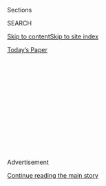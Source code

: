 <div id="app">

<div>

<div>

<div>

<div class="NYTAppHideMasthead css-1q2w90k e1suatyy0">

<div class="section css-ui9rw0 e1suatyy2">

<div class="css-eph4ug er09x8g0">

<div class="css-6n7j50">

</div>

<span class="css-1dv1kvn">Sections</span>

<div class="css-10488qs">

<span class="css-1dv1kvn">SEARCH</span>

</div>

[Skip to content](#site-content)[Skip to site
index](#site-index)

</div>

<div class="css-10698na e1huz5gh0">

</div>

</div>

<div id="masthead-bar-one" class="section hasLinks css-15hmgas e1csuq9d3">

<div class="css-uqyvli e1csuq9d0">

</div>

<div class="css-1uqjmks e1csuq9d1">

</div>

<div class="css-9e9ivx">

[](https://myaccount.nytimes.com/auth/login?response_type=cookie&client_id=vi)

</div>

<div class="css-1bvtpon e1csuq9d2">

[Today’s
Paper](https://www.nytimes.com/section/todayspaper)

</div>

</div>

</div>

</div>

<div data-aria-hidden="false">

<div id="site-content" data-role="main">

<div>

<div class="css-1aor85t" style="opacity:0.000000001;z-index:-1;visibility:hidden">

<div class="css-1hqnpie">

<div class="css-epjblv">

<span class="css-17xtcya">[DealBook](/section/business/dealbook)</span><span class="css-x15j1o">|</span><span class="css-fwqvlz">Deutsche
Bank’s Appetite for Risk Throws Off Its
Balance</span>

</div>

<div class="css-k008qs">

<div class="css-1iwv8en">

<span class="css-18z7m18"></span>

<div>

</div>

</div>

<span class="css-1n6z4y">https://nyti.ms/2dnYx3h</span>

<div class="css-1705lsu">

<div class="css-4xjgmj">

<div class="css-4skfbu" data-role="toolbar" data-aria-label="Social Media Share buttons, Save button, and Comments Panel with current comment count" data-testid="share-tools">

  - 
  - 
  - 
  - 
    
    <div class="css-6n7j50">
    
    </div>

  - 

</div>

</div>

</div>

</div>

</div>

</div>

<div class="css-13pd83m">

</div>

<div id="top-wrapper" class="css-1sy8kpn">

<div id="top-slug" class="css-l9onyx">

Advertisement

</div>

[Continue reading the main
story](#after-top)

<div class="ad top-wrapper" style="text-align:center;height:100%;display:block;min-height:250px">

<div id="top" class="place-ad" data-position="top" data-size-key="top">

</div>

</div>

<div id="after-top">

</div>

</div>

<div id="sponsor-wrapper" class="css-1hyfx7x">

<div id="sponsor-slug" class="css-19vbshk">

Supported by

</div>

[Continue reading the main
story](#after-sponsor)

<div id="sponsor" class="ad sponsor-wrapper" style="text-align:center;height:100%;display:block">

</div>

<div id="after-sponsor">

</div>

</div>

<div class="css-v5btjw etb61u70">

<div class="css-h03alg etb61u71">

DealBook Business and Policy

</div>

</div>

<div class="css-1vkm6nb ehdk2mb0">

# Deutsche Bank’s Appetite for Risk Throws Off Its Balance

</div>

<div class="css-79elbk" data-testid="photoviewer-wrapper">

<div class="css-z3e15g" data-testid="photoviewer-wrapper-hidden">

</div>

<div class="css-1a48zt4 ehw59r15" data-testid="photoviewer-children">

![<span class="css-16f3y1r e13ogyst0" data-aria-hidden="true">Brokers at
the stock exchange in Frankfurt last week after Deutsche Bank, Germany’s
biggest lender, hit a record
low.</span><span class="css-cnj6d5 e1z0qqy90" itemprop="copyrightHolder"><span class="css-1ly73wi e1tej78p0">Credit...</span><span><span>Daniel
Roland/Agence France-Presse — Getty
Images</span></span></span>](https://static01.nyt.com/images/2016/10/03/business/db-deutschejump/db-deutschejump-articleLarge.jpg?quality=75&auto=webp&disable=upscale)

</div>

</div>

<div class="css-xt80pu e12qa4dv0">

<div class="css-18e8msd">

<div class="css-vp77d3 epjyd6m0">

<div class="css-1baulvz">

By [<span class="css-1baulvz last-byline" itemprop="name">Landon Thomas
Jr.</span>](http://www.nytimes.com/by/landon-thomas-jr)

</div>

</div>

  - Oct. 2,
    2016

  - 
    
    <div class="css-4xjgmj">
    
    <div class="css-d8bdto" data-role="toolbar" data-aria-label="Social Media Share buttons, Save button, and Comments Panel with current comment count" data-testid="share-tools">
    
      - 
      - 
      - 
      - 
        
        <div class="css-6n7j50">
        
        </div>
    
      - 
    
    </div>
    
    </div>

</div>

</div>

<div class="section meteredContent css-1r7ky0e" name="articleBody" itemprop="articleBody">

<div class="css-1fanzo5 StoryBodyCompanionColumn">

<div class="css-53u6y8">

The global banking giants — think of JPMorgan Chase or HSBC — make a
nice return by capturing their share of the trillions of dollars that
course through financial markets each day.

But few are as reliant on this business — be it swapping currencies,
selling bonds or structuring derivatives — as Deutsche Bank, the giant
lender that has made its name not as a home for German savers but as a
place for hedge funds and other risk-loving investors to put on some of
their boldest financial bets.

And that is why its swooning stock price last week set off alarm bells
in finance ministries, central bank suites and trading floors from Hong
Kong to New York.

More than eight years after the collapse of Lehman Brothers sent shock
waves around the world, the fear is whether Deutsche Bank and its highly
leveraged balance sheet of 1.6 trillion euros might teeter and set off
another bout of financial contagion.

</div>

</div>

<div class="css-1fanzo5 StoryBodyCompanionColumn">

<div class="css-53u6y8">

[Those
worries](http://www.nytimes.com/2016/10/01/business/dealbook/deutsche-bank-stock-bailout.html?ref=dealbook)
calmed down somewhat late last week as Deutsche Bank’s shares rose after
reports that the bank may be close to cutting a deal with the United
States Justice Department regarding the fine it must pay for selling
toxic mortgages during the financial crisis.

There has also been a growing realization that Deutsche Bank, even with
its thin cushion of cash, is in much better financial shape than Lehman
Brothers was. In a letter to employees on Friday, Deutsche’s chief
executive, John Cryan, highlighted the “strong fundamentals” of the
bank.

It has €220 billion, or $247 billion, in ready liquidity, compared with
$45 billion for Lehman in 2007, and the bank can also tap central banks
in the United States and in Europe for a financial lifeline if need be.

That does not mean, however, that traders and regulators will stop
fretting about, among other things, the €42 trillion worth of
derivatives that sit on its books, an amount about 11 times the size of
the German economy. The market value of that figure, €18 billion, is a
lot lower, but as a headline sum it still scares.

More than all other universal banks — those institutions that collect
deposits and also have investment banking businesses — Deutsche Bank has
cultivated bankers with an expertise in conceiving of, promoting and
trading some of the most cutting-edge financial instruments around.

</div>

</div>

<div class="css-1fanzo5 StoryBodyCompanionColumn">

<div class="css-53u6y8">

Its past leader, Anshu Jain, came to the firm in the 1990s from Merrill
Lynch and rose to the top through his success in selling derivatives to
hedge funds.

Long before he became co-chief executive in 2012, Mr. Jain and a loyal
cadre of like-minded bankers and traders consolidated power in London
(the bank’s headquarters are in Frankfurt), where they established the
bank as a behemoth in the markets. Deutsche Bank became one of the few
banks large and aggressive enough to put its capital at risk by trading
and housing derivatives, securitized mortgages and credit default swaps
for those who wanted to deal in them.

“What makes Deutsche Bank systemic is their sheer size combined with the
leverage that is required to stay in the flow and be an intermediary,”
said Anthony J. Perrotta Jr., an expert in the structure of financial
markets at TABB Group, a consulting firm. “But as capital becomes more
scarce, this becomes a fragile equation.”

A simple calculation bears this out. Deutsche Bank has €67 billion ($75
billion) in equity that supports assets of €1.6 trillion ($1.8
trillion), which mean it is levered at a ratio of 25 to 1.

By comparison, JPMorgan has $224 billion in cash backing $2.4 trillion
in assets, which produces a far healthier ratio of 9 to 1.

Making Deutsche Bank’s ratio more troubling is that many of these assets
are [of the most illiquid
variety](http://www.nytimes.com/2016/06/29/business/dealbook/hard-to-sell-assets-complicate-european-banks-brexit-risks.html),
called Level 3 securities, for which establishing a price is guesswork
and finding a buyer near impossible.

</div>

</div>

<div class="css-1fanzo5 StoryBodyCompanionColumn">

<div class="css-53u6y8">

According to the last annual report, Level 3 assets stood at €32 billion
— about half the amount of the bank’s equity buffer, although that
figure has come down sharply in recent
years.

</div>

</div>

<div style="max-width:100%;margin:0 auto">

<div class="css-17dprlf" data-id="100000004681875" data-slug="db-deutsche-list" style="max-width:300px">

</div>

</div>

<div class="css-1fanzo5 StoryBodyCompanionColumn">

<div class="css-53u6y8">

To get a better sense of how these types of assets ended up on its
balance sheet, it is worth taking a closer look at the professional
makeup of Deutsche Bank’s investment bank.

In good times this unit of the bank drove its profits. It was also the
investment bank that was largely responsible for the $7.5 billion in
losses that Deutsche Bank showed last year.

Because of new European Union regulations, Deutsche Bank is required to
disclose the number of those who take significant risks with the bank’s
capital and how much they are paid.

Last year, the bank reported that its investment bank employed 1,871
so-called material risk takers, or M.R.T.s as they have come to be known
in European regulatory circles, who were paid €1.7 billion.

That was down from a year earlier, when 2,057 M.R.T.s took home €2
billion.

Stuart Graham, a banking analyst with Autonomous Research in London,
says that Deutsche Bank has more high-paid risk takers than any other
bank — including JPMorgan, Goldman Sachs and Credit Suisse.

Barclays, a longtime Deutsche rival, is also a deposit-taking bank that
relies on traders to increase revenues. But the British bank reports
having just 842 maximum risk takers in its investment bank.

</div>

</div>

<div class="css-1fanzo5 StoryBodyCompanionColumn">

<div class="css-53u6y8">

While this culture of making big bets with the bank’s cash may have
worked in a previous era, in today’s market, where a premium is placed
on managing risk as opposed to taking it, such an aptitude becomes a
liability.

So, even though Deutsche Bank may have a €220 billion cash cushion, it
is this unknown liability that is causing some investors to play it safe
and ask for their money back.

“If you are a counterparty, you have to trim back exposure as fast as
you can,” said David Hendler, a credit analyst with Viola Risk Advisors.

Most analysts believe that Deutsche Bank needs to raise an extra €5
billion to €7 billion from investors in order to calm concerns about its
financial health, especially in light of the fact that the Justice
Department may require the firm to pay a penalty of at least this
amount.

But there are a few who think that for Deutsche Bank to be able to
survive a crisislike atmosphere, it needs a lot more money than that.

Robert Engle, an economist at New York University who was awarded the
Nobel Prize for his work on volatility and capital markets, has designed
a model that ranks financial institutions in terms of their systemic
risk.

The barometer takes into consideration leverage, the bank’s stock price
and its equity base, and as such it represents a real-time measure of
the dangers a bank poses to the financial system at a given moment in
time.

</div>

</div>

<div class="css-1fanzo5 StoryBodyCompanionColumn">

<div class="css-53u6y8">

Global regulators use it as well to complement their own internal
models.

As of now, Deutsche Bank is [ranked at the
top](https://vlab.stern.nyu.edu/analysis/RISK.WORLDFIN-MR.GMES#risk-graph)
among European banks in terms of risk, requiring close to €100 billion
in fresh cash to ensure that it could survive a sustained sell-off in
the markets.

Other European banks, like BNP Paribas and Société Générale, rank
closely behind Deutsche Bank in this regard. What sets Deutsche Bank
apart from its European and American peers is its reliance on debt, the
N.Y.U. model shows.

Since September, the bank’s risk, calculated on the basis of its
leverage, has increased sharply relative to other comparable
institutions, according to the N.Y.U. gauge.

“There is just a lot of risk for Deutsche Bank right now,” Mr. Engle
said. “We have been worried about European banks for quite a while.”

</div>

</div>

</div>

<div>

</div>

<div>

</div>

<div>

</div>

<div>

<div id="bottom-wrapper" class="css-1ede5it">

<div id="bottom-slug" class="css-l9onyx">

Advertisement

</div>

[Continue reading the main
story](#after-bottom)

<div id="bottom" class="ad bottom-wrapper" style="text-align:center;height:100%;display:block;min-height:90px">

</div>

<div id="after-bottom">

</div>

</div>

</div>

</div>

</div>

## Site Index

<div>

</div>

## Site Information Navigation

  - [© <span>2020</span> <span>The New York Times
    Company</span>](https://help.nytimes.com/hc/en-us/articles/115014792127-Copyright-notice)

<!-- end list -->

  - [NYTCo](https://www.nytco.com/)
  - [Contact
    Us](https://help.nytimes.com/hc/en-us/articles/115015385887-Contact-Us)
  - [Work with us](https://www.nytco.com/careers/)
  - [Advertise](https://nytmediakit.com/)
  - [T Brand Studio](http://www.tbrandstudio.com/)
  - [Your Ad
    Choices](https://www.nytimes.com/privacy/cookie-policy#how-do-i-manage-trackers)
  - [Privacy](https://www.nytimes.com/privacy)
  - [Terms of
    Service](https://help.nytimes.com/hc/en-us/articles/115014893428-Terms-of-service)
  - [Terms of
    Sale](https://help.nytimes.com/hc/en-us/articles/115014893968-Terms-of-sale)
  - [Site
    Map](https://spiderbites.nytimes.com)
  - [Help](https://help.nytimes.com/hc/en-us)
  - [Subscriptions](https://www.nytimes.com/subscription?campaignId=37WXW)

</div>

</div>

</div>

</div>

